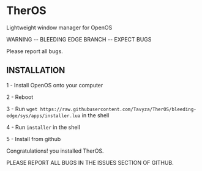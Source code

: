 # TherOS
Lightweight window manager for OpenOS

WARNING -- BLEEDING EDGE BRANCH -- EXPECT BUGS

Please report all bugs.

## INSTALLATION

1 - Install OpenOS onto your computer

2 - Reboot

3 - Run ```wget https://raw.githubusercontent.com/Tavyza/TherOS/bleeding-edge/sys/apps/installer.lua``` in the shell

4 - Run ```installer``` in the shell

5 - Install from github

Congratulations! you installed TherOS.

PLEASE REPORT ALL BUGS IN THE ISSUES SECTION OF GITHUB.
